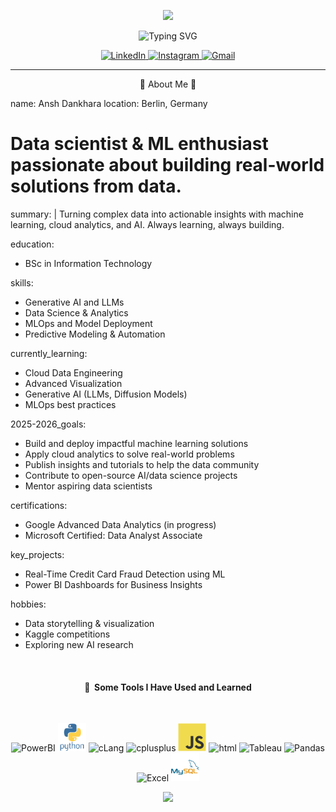 <!-- Header with Gradient Waving Effect -->
<p align="center">
  <img src="https://capsule-render.vercel.app/api?type=waving&color=0:1e90ff,100:ff6347&height=150&section=header&text=Welcome!%20I'm%20Ansh%20Dankhara&fontSize=40&fontColor=ffffff&fontAlignY=35"/>
</p>

<!-- Animated Intro Text -->
<p align="center">
  <img src="https://readme-typing-svg.herokuapp.com?font=Fira+Code&duration=3000&pause=1000&color=00FFFF&center=true&vCenter=true&width=650&lines=|+Data+Analyst+|;|+Data+Science+Enthusiast+|;|+PowerBI+Developer+|;|+Passionate+About+Data+|;Welcome+to+My+GitHub!" alt="Typing SVG" />
</p>



<!-- Social Media Icons -->
<p align="center">
  <a href="https://www.linkedin.com/in/ansh-dankhara-852a62326/">
    <img src="https://img.icons8.com/color/48/000000/linkedin-circled.png" alt="LinkedIn" width="40" height="40"/>
  </a>
  <a href="https://www.instagram.com/ansh.__.1074/">
    <img src="https://img.icons8.com/fluency/48/000000/instagram-new.png" alt="Instagram" width="40" height="40"/>
  </a>
  <a href="mailto:ansh.bm.1074@gmail.com">
    <img src="https://img.icons8.com/fluency/48/000000/gmail-new.png" alt="Gmail" width="40" height="40"/>
  </a>
</p>

---

<p align="center">📜 About Me 📜</p>

name: Ansh Dankhara
location: Berlin, Germany

# Data scientist & ML enthusiast passionate about building real-world solutions from data.

summary: |
  Turning complex data into actionable insights with machine learning, cloud analytics, and AI. Always learning, always building.

education:
  - BSc in Information Technology

skills:
  - Generative AI and LLMs
  - Data Science & Analytics
  - MLOps and Model Deployment
  - Predictive Modeling & Automation

currently_learning:
  - Cloud Data Engineering
  - Advanced Visualization
  - Generative AI (LLMs, Diffusion Models)
  - MLOps best practices

2025-2026_goals:
  - Build and deploy impactful machine learning solutions
  - Apply cloud analytics to solve real-world problems
  - Publish insights and tutorials to help the data community
  - Contribute to open-source AI/data science projects
  - Mentor aspiring data scientists

certifications:
  - Google Advanced Data Analytics (in progress)
  - Microsoft Certified: Data Analyst Associate

key_projects:
  - Real-Time Credit Card Fraud Detection using ML
  - Power BI Dashboards for Business Insights

hobbies:
  - Data storytelling & visualization
  - Kaggle competitions
  - Exploring new AI research

<!-- Skills Section with Beautiful Icon -->
<br>
<h4 align="center"> 🚀 &nbsp;Some Tools I Have Used and Learned</h4>
<br>
<p align="center">
<img src="https://github.com/microsoft/PowerBI-Icons/blob/main/PNG/Power-BI.png" alt="PowerBI" width="45" height="45"/>
<img src="https://raw.githubusercontent.com/devicons/devicon/master/icons/python/python-original-wordmark.svg" alt="python" width="45" height="45"/>
<img src="https://cdn.jsdelivr.net/gh/devicons/devicon/icons/c/c-original.svg" alt="cLang" width="45" height="45"/>
<img src="https://cdn.jsdelivr.net/gh/devicons/devicon/icons/cplusplus/cplusplus-original.svg" alt="cplusplus" width="45" height="45"/>
<img src="https://raw.githubusercontent.com/devicons/devicon/master/icons/javascript/javascript-original.svg" alt="javascript" width="45" height="45" />
<img src="https://cdn.jsdelivr.net/gh/devicons/devicon/icons/html5/html5-original.svg" alt="html" width="45" height="45"/>
<img src="https://exchange.tableau.com/_next/image?url=https%3A%2F%2Fgalleryapi.tableau.com%2Fproductfiles%2F1022%2FTableau%20logo.png&w=128&q=75" alt="Tableau" width="45" height="45"/>
<img src="https://encrypted-tbn0.gstatic.com/images?q=tbn:ANd9GcTCpCB6Du8H6Lrm5WIbDcdW59uqoSiL-eeTlw&s" alt="Pandas" width="45" height="45" />
<img src="https://clipart-library.com/img1/861427.png" alt="Excel" width="45" height="45/"
<img src="https://raw.githubusercontent.com/devicons/devicon/master/icons/mongodb/mongodb-original.svg" alt="mongodb" width="45" height="45" />
<img src="https://raw.githubusercontent.com/devicons/devicon/master/icons/mysql/mysql-original-wordmark.svg" alt="mysql" width="45" height="45" />
</p>

<p align="center">
  <img src="https://capsule-render.vercel.app/api?type=waving&color=gradient&height=100&section=footer"/>
</p>
